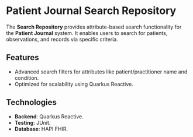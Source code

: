 # Patient Journal Search Repository

The **Search Repository** provides attribute-based search functionality for the **Patient Journal** system. It enables users to search for patients, observations, and records via specific criteria.

## Features
- Advanced search filters for attributes like patient/practitioner name and condition.
- Optimized for scalability using Quarkus Reactive.

## Technologies
- **Backend**: Quarkus Reactive.
- **Testing**: JUnit.
- **Database**: HAPI FHIR.
